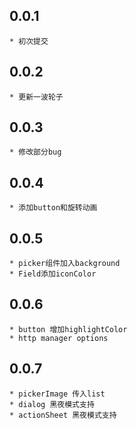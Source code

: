 ## 0.0.1
    * 初次提交
## 0.0.2
    * 更新一波轮子
## 0.0.3
    * 修改部分bug
## 0.0.4
    * 添加button和旋转动画
## 0.0.5
    * picker组件加入background
    * Field添加iconColor
## 0.0.6
    * button 增加highlightColor
    * http manager options
## 0.0.7
    * pickerImage 传入list
    * dialog 黑夜模式支持
    * actionSheet 黑夜模式支持